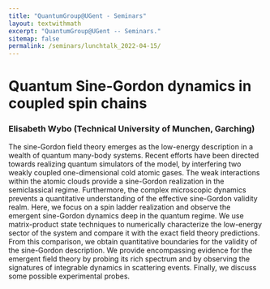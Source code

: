 ```yaml
---
title: "QuantumGroup@UGent - Seminars"
layout: textwithmath
excerpt: "QuantumGroup@UGent -- Seminars."
sitemap: false
permalink: /seminars/lunchtalk_2022-04-15/
---
```


# Quantum Sine-Gordon dynamics in coupled spin chains
### Elisabeth Wybo (Technical University of Munchen, Garching)
The sine-Gordon field theory emerges as the low-energy description in a
wealth of quantum many-body systems. Recent efforts have been directed
towards realizing quantum simulators of the model, by interfering two
weakly coupled one-dimensional cold atomic gases. The weak interactions
within the atomic clouds provide a sine-Gordon realization in the
semiclassical regime. Furthermore, the complex microscopic dynamics
prevents a quantitative understanding of the effective sine-Gordon
validity realm.
Here, we focus on a spin ladder realization and observe the emergent
sine-Gordon dynamics deep in the quantum regime. We use matrix-product
state techniques to numerically characterize the low-energy sector of
the system and compare it with the exact field theory predictions. From
this comparison, we obtain quantitative boundaries for the validity of
the sine-Gordon description. We provide encompassing evidence for the
emergent field theory by probing its rich spectrum and by observing the
signatures of integrable dynamics in scattering events. Finally, we
discuss some possible experimental probes.
